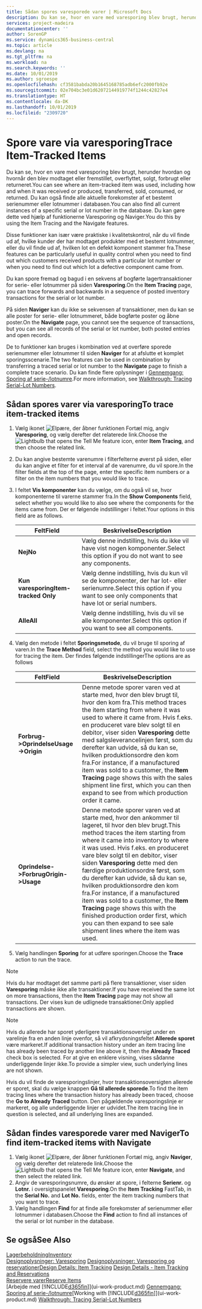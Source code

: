 ```yaml
---
title: Sådan spores varesporede varer | Microsoft Docs
description: Du kan se, hvor en vare med varesporing blev brugt, herunder hvordan og hvornår den blev modtaget eller fremstillet, overflyttet, solgt, forbrugt eller returneret. Du kan også finde alle aktuelle forekomster af et bestemt serienummer eller lotnummer i databasen. Du kan gøre dette ved hjælp af funktionerne Varesporing og Naviger.
services: project-madeira
documentationcenter: ''
author: SorenGP
ms.service: dynamics365-business-central
ms.topic: article
ms.devlang: na
ms.tgt_pltfrm: na
ms.workload: na
ms.search.keywords: ''
ms.date: 10/01/2019
ms.author: sgroespe
ms.openlocfilehash: cf3581babda20b1645168785adb6efc2000fb92e
ms.sourcegitcommit: 02e704bc3e01d62072144919774f1244c42827e4
ms.translationtype: HT
ms.contentlocale: da-DK
ms.lasthandoff: 10/01/2019
ms.locfileid: "2309720"
---
```

# <a name="trace-item-tracked-items"></a><span data-ttu-id="95a01-105">Spore vare via varesporing</span><span class="sxs-lookup"><span data-stu-id="95a01-105">Trace Item-Tracked Items</span></span>
<span data-ttu-id="95a01-106">Du kan se, hvor en vare med varesporing blev brugt, herunder hvordan og hvornår den blev modtaget eller fremstillet, overflyttet, solgt, forbrugt eller returneret.</span><span class="sxs-lookup"><span data-stu-id="95a01-106">You can see where an item-tracked item was used, including how and when it was received or produced, transferred, sold, consumed, or returned.</span></span> <span data-ttu-id="95a01-107">Du kan også finde alle aktuelle forekomster af et bestemt serienummer eller lotnummer i databasen.</span><span class="sxs-lookup"><span data-stu-id="95a01-107">You can also find all current instances of a specific serial or lot number in the database.</span></span> <span data-ttu-id="95a01-108">Du kan gøre dette ved hjælp af funktionerne Varesporing og Naviger.</span><span class="sxs-lookup"><span data-stu-id="95a01-108">You do this by using the Item Tracing and the Navigate features.</span></span>  

 <span data-ttu-id="95a01-109">Disse funktioner kan især være praktiske i kvalitetskontrol, når du vil finde ud af, hvilke kunder der har modtaget produkter med et bestemt lotnummer, eller du vil finde ud af, hvilken lot en defekt komponent stammer fra.</span><span class="sxs-lookup"><span data-stu-id="95a01-109">These features can be particularly useful in quality control when you need to find out which customers received products with a particular lot number or when you need to find out which lot a defective component came from.</span></span>  

 <span data-ttu-id="95a01-110">Du kan spore fremad og bagud i en sekvens af bogførte lagertransaktioner for serie- eller lotnummer på siden **Varesporing**.</span><span class="sxs-lookup"><span data-stu-id="95a01-110">On the **Item Tracing** page, you can trace forwards and backwards in a sequence of posted inventory transactions for the serial or lot number.</span></span>  

 <span data-ttu-id="95a01-111">På siden **Naviger** kan du ikke se sekvensen af transaktioner, men du kan se alle poster for serie- eller lotnummeret, både bogførte poster og åbne poster.</span><span class="sxs-lookup"><span data-stu-id="95a01-111">On the **Navigate** page, you cannot see the sequence of transactions, but you can see all records of the serial or lot number, both posted entries and open records.</span></span>  

 <span data-ttu-id="95a01-112">De to funktioner kan bruges i kombination ved at overføre sporede serienummer eller lotnummer til siden **Naviger** for at afslutte et komplet sporingsscenarie.</span><span class="sxs-lookup"><span data-stu-id="95a01-112">The two features can be used in combination by transferring a traced serial or lot number to the **Navigate** page to finish a complete trace scenario.</span></span> <span data-ttu-id="95a01-113">Du kan finde flere oplysninger i [Gennemgang: Sporing af serie-/lotnumre](walkthrough-tracing-serial-lot-numbers.md).</span><span class="sxs-lookup"><span data-stu-id="95a01-113">For more information, see [Walkthrough: Tracing Serial-Lot Numbers](walkthrough-tracing-serial-lot-numbers.md).</span></span>  

## <a name="to-trace-item-tracked-items"></a><span data-ttu-id="95a01-114">Sådan spores varer via varesporing</span><span class="sxs-lookup"><span data-stu-id="95a01-114">To trace item-tracked items</span></span>  

1.  <span data-ttu-id="95a01-115">Vælg ikonet ![Elpære, der åbner funktionen Fortæl mig](media/ui-search/search_small.png "Fortæl mig, hvad du vil foretage dig"), angiv **Varesporing**, og vælg derefter det relaterede link.</span><span class="sxs-lookup"><span data-stu-id="95a01-115">Choose the ![Lightbulb that opens the Tell Me feature](media/ui-search/search_small.png "Tell me what you want to do") icon, enter **Item Tracing**, and then choose the related link.</span></span>  
2.  <span data-ttu-id="95a01-116">Du kan angive bestemte varenumre i filterfelterne øverst på siden, eller du kan angive et filter for et interval af de varenumre, du vil spore.</span><span class="sxs-lookup"><span data-stu-id="95a01-116">In the filter fields at the top of the page, enter the specific item numbers or a filter on the item numbers that you would like to trace.</span></span>  
3.  <span data-ttu-id="95a01-117">I feltet **Vis komponenter** kan du vælge, om du også vil se, hvor komponenterne til varerne stammer fra.</span><span class="sxs-lookup"><span data-stu-id="95a01-117">In the **Show Components** field, select whether you would like to also see where the components for the items came from.</span></span> <span data-ttu-id="95a01-118">Der er følgende indstillinger i feltet.</span><span class="sxs-lookup"><span data-stu-id="95a01-118">Your options in this field are as follows.</span></span>  

    |<span data-ttu-id="95a01-119">Felt</span><span class="sxs-lookup"><span data-stu-id="95a01-119">Field</span></span>|<span data-ttu-id="95a01-120">Beskrivelse</span><span class="sxs-lookup"><span data-stu-id="95a01-120">Description</span></span>|  
    |----------------------------------|---------------------------------------|  
    |<span data-ttu-id="95a01-121">**Nej**</span><span class="sxs-lookup"><span data-stu-id="95a01-121">**No**</span></span>|<span data-ttu-id="95a01-122">Vælg denne indstilling, hvis du ikke vil have vist nogen komponenter.</span><span class="sxs-lookup"><span data-stu-id="95a01-122">Select this option if you do not want to see any components.</span></span>|  
    |<span data-ttu-id="95a01-123">**Kun varesporing**</span><span class="sxs-lookup"><span data-stu-id="95a01-123">**Item-tracked Only**</span></span>|<span data-ttu-id="95a01-124">Vælg denne indstilling, hvis du kun vil se de komponenter, der har lot- eller serienumre.</span><span class="sxs-lookup"><span data-stu-id="95a01-124">Select this option if you want to see only components that have lot or serial numbers.</span></span>|  
    |<span data-ttu-id="95a01-125">**Alle**</span><span class="sxs-lookup"><span data-stu-id="95a01-125">**All**</span></span>|<span data-ttu-id="95a01-126">Vælg denne indstilling, hvis du vil se alle komponenter.</span><span class="sxs-lookup"><span data-stu-id="95a01-126">Select this option if you want to see all components.</span></span>|  

4.  <span data-ttu-id="95a01-127">Vælg den metode i feltet **Sporingsmetode**, du vil bruge til sporing af varen.</span><span class="sxs-lookup"><span data-stu-id="95a01-127">In the **Trace Method** field, select the method you would like to use for tracing the item.</span></span> <span data-ttu-id="95a01-128">Der findes følgende indstillinger</span><span class="sxs-lookup"><span data-stu-id="95a01-128">The options are as follows</span></span>  

    |<span data-ttu-id="95a01-129">Felt</span><span class="sxs-lookup"><span data-stu-id="95a01-129">Field</span></span>|<span data-ttu-id="95a01-130">Beskrivelse</span><span class="sxs-lookup"><span data-stu-id="95a01-130">Description</span></span>|  
    |----------------------------------|---------------------------------------|  
    |<span data-ttu-id="95a01-131">**Forbrug->Oprindelse**</span><span class="sxs-lookup"><span data-stu-id="95a01-131">**Usage->Origin**</span></span>|<span data-ttu-id="95a01-132">Denne metode sporer varen ved at starte med, hvor den blev brugt til, hvor den kom fra.</span><span class="sxs-lookup"><span data-stu-id="95a01-132">This method traces the item starting from where it was used to where it came from.</span></span> <span data-ttu-id="95a01-133">Hvis f.eks. en produceret vare blev solgt til en debitor, viser siden **Varesporing** dette med salgsleverancelinjen først, som du derefter kan udvide, så du kan se, hvilken produktionsordre den kom fra.</span><span class="sxs-lookup"><span data-stu-id="95a01-133">For instance, if a manufactured item was sold to a customer, the **Item Tracing** page shows this with the sales shipment line first, which you can then expand to see from which production order it came.</span></span>|  
    |<span data-ttu-id="95a01-134">**Oprindelse->Forbrug**</span><span class="sxs-lookup"><span data-stu-id="95a01-134">**Origin->Usage**</span></span>|<span data-ttu-id="95a01-135">Denne metode sporer varen ved at starte med, hvor den ankommer til lageret, til hvor den blev brugt.</span><span class="sxs-lookup"><span data-stu-id="95a01-135">This method traces the item starting from where it came into inventory to where it was used.</span></span> <span data-ttu-id="95a01-136">Hvis f.eks. en produceret vare blev solgt til en debitor, viser siden **Varesporing** dette med den færdige produktionsordre først, som du derefter kan udvide, så du kan se, hvilken produktionsordre den kom fra.</span><span class="sxs-lookup"><span data-stu-id="95a01-136">For instance, if a manufactured item was sold to a customer, the **Item Tracing** page shows this with the finished production order first, which you can then expand to see sale shipment lines where the item was used.</span></span>|  

5.  <span data-ttu-id="95a01-137">Vælg handlingen **Sporing** for at udføre sporingen.</span><span class="sxs-lookup"><span data-stu-id="95a01-137">Choose the **Trace** action to run the trace.</span></span>  

> [!NOTE]  
>  <span data-ttu-id="95a01-138">Hvis du har modtaget det samme parti på flere transaktioner, viser siden **Varesporing** måske ikke alle transaktioner.</span><span class="sxs-lookup"><span data-stu-id="95a01-138">If you have received the same lot on more transactions, then the **Item Tracing** page may not show all transactions.</span></span> <span data-ttu-id="95a01-139">Der vises kun de udlignede transaktioner.</span><span class="sxs-lookup"><span data-stu-id="95a01-139">Only applied transactions are shown.</span></span>  

> [!NOTE]  
>  <span data-ttu-id="95a01-140">Hvis du allerede har sporet yderligere transaktionsoversigt under en varelinje fra en anden linje ovenfor, så vil afkrydsningsfeltet **Allerede sporet** være markeret.</span><span class="sxs-lookup"><span data-stu-id="95a01-140">If additional transaction history under an item tracing line has already been traced by another line above it, then the **Already Traced** check box is selected.</span></span> <span data-ttu-id="95a01-141">For at give en enklere visning, vises sådanne underliggende linjer ikke.</span><span class="sxs-lookup"><span data-stu-id="95a01-141">To provide a simpler view, such underlying lines are not shown.</span></span>  
>   
>  <span data-ttu-id="95a01-142">Hvis du vil finde de varesporingslinjer, hvor transaktionsoversigten allerede er sporet, skal du vælge knappen **Gå til allerede sporede**.</span><span class="sxs-lookup"><span data-stu-id="95a01-142">To find the item tracing lines where the transaction history has already been traced, choose the **Go to Already Traced** button.</span></span> <span data-ttu-id="95a01-143">Den pågældende varesporingslinje er markeret, og alle underliggende linjer er udvidet.</span><span class="sxs-lookup"><span data-stu-id="95a01-143">The item tracing line in question is selected, and all underlying lines are expanded.</span></span>  

## <a name="to-find-item-tracked-items-with-navigate"></a><span data-ttu-id="95a01-144">Sådan findes varesporede varer med Naviger</span><span class="sxs-lookup"><span data-stu-id="95a01-144">To find item-tracked items with Navigate</span></span>  

1.  <span data-ttu-id="95a01-145">Vælg ikonet ![Elpære, der åbner funktionen Fortæl mig](media/ui-search/search_small.png "Fortæl mig, hvad du vil foretage dig"), angiv **Naviger**, og vælg derefter det relaterede link.</span><span class="sxs-lookup"><span data-stu-id="95a01-145">Choose the ![Lightbulb that opens the Tell Me feature](media/ui-search/search_small.png "Tell me what you want to do") icon, enter **Navigate**, and then select the related link.</span></span>  
2.  <span data-ttu-id="95a01-146">Angiv de varesporingsnumre, du ønsker at spore, i felterne **Serienr.** og **Lotnr.** i oversigtspanelet **Varesporing**.</span><span class="sxs-lookup"><span data-stu-id="95a01-146">On the **Item Tracking** FastTab, in the **Serial No.** and **Lot No.** fields, enter the item tracking numbers that you want to trace.</span></span>  
3.  <span data-ttu-id="95a01-147">Vælg handlingen **Find** for at finde alle forekomster af serienummer eller lotnummer i databasen.</span><span class="sxs-lookup"><span data-stu-id="95a01-147">Choose the **Find** action to find all instances of the serial or lot number in the database.</span></span>  

## <a name="see-also"></a><span data-ttu-id="95a01-148">Se også</span><span class="sxs-lookup"><span data-stu-id="95a01-148">See Also</span></span>  
[<span data-ttu-id="95a01-149">Lagerbeholdning</span><span class="sxs-lookup"><span data-stu-id="95a01-149">Inventory</span></span>](inventory-manage-inventory.md)  
<span data-ttu-id="95a01-150">[Designoplysninger: Varesporing](design-details-item-tracking.md)
[Designoplysninger: Varesporing og reservationer](design-details-item-tracking-and-reservations.md)</span><span class="sxs-lookup"><span data-stu-id="95a01-150">[Design Details: Item Tracking](design-details-item-tracking.md)
[Design Details - Item Tracking and Reservations](design-details-item-tracking-and-reservations.md)</span></span>  
[<span data-ttu-id="95a01-151">Reservere varer</span><span class="sxs-lookup"><span data-stu-id="95a01-151">Reserve Items</span></span>](inventory-how-to-reserve-items.md)  
<span data-ttu-id="95a01-152">[Arbejde med [!INCLUDE[d365fin](includes/d365fin_md.md)]](ui-work-product.md)
[Gennemgang: Sporing af serie-/lotnumre](walkthrough-tracing-serial-lot-numbers.md)</span><span class="sxs-lookup"><span data-stu-id="95a01-152">[Working with [!INCLUDE[d365fin](includes/d365fin_md.md)]](ui-work-product.md)
[Walkthrough: Tracing Serial-Lot Numbers](walkthrough-tracing-serial-lot-numbers.md)</span></span>
